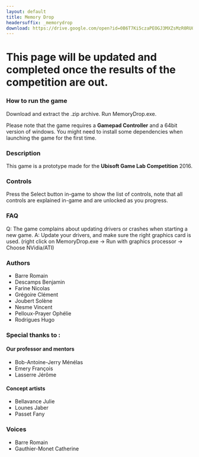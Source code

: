 ```yaml
---
layout: default
title: Memory Drop
headersuffix: _memorydrop
download: https://drive.google.com/open?id=0B6T7Ki5czaPEOGJ3MXZsMzR0RU0
---
```


# This page will be updated and completed once the results of the competition are out.




### How to run the game

Download and extract the .zip archive.
Run MemoryDrop.exe.

Please note that the game requires a **Gamepad Controller** and a 64bit version of windows. 
You might need to install some dependencies when launching the game for the first time.

### Description

This game is a prototype made for the **Ubisoft Game Lab Competition** 2016.

### Controls

Press the Select button in-game to show the list of controls, note that all controls are explained in-game and are unlocked as you progress.

### FAQ

Q: The game complains about updating drivers or crashes when starting a new game.
A: Update your drivers, and make sure the right graphics card is used. (right click on MemoryDrop.exe -> Run with graphics processor -> Choose NVidia/ATI)


### Authors

* Barre Romain
* Descamps Benjamin
* Farine Nicolas
* Grégoire Clément
* Joubert Solène
* Nesme Vincent
* Pelloux-Prayer Ophélie
* Rodrigues Hugo

### Special thanks to :

#### Our professor and mentors

* Bob-Antoine-Jerry Ménélas
* Emery François
* Lasserre Jérôme

#### Concept artists

* Bellavance Julie
* Lounes Jaber
* Passet Fany

### Voices

* Barre Romain
* Gauthier-Monet Catherine
